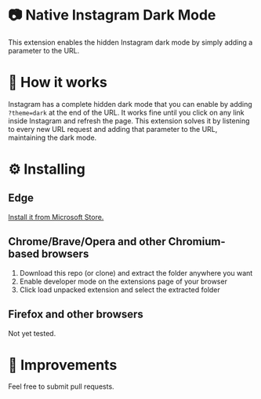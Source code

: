 # 📷 Native Instagram Dark Mode

This extension enables the hidden Instagram dark mode by simply adding a parameter to the URL.

# 🤔 How it works

Instagram has a complete hidden dark mode that you can enable by adding `?theme=dark` at the end of the URL. It works fine until you click on any link inside Instagram and refresh the page. This extension solves it by listening to every new URL request and adding that parameter to the URL, maintaining the dark mode.

# ⚙ Installing
## Edge
[Install it from Microsoft Store.](https://microsoftedge.microsoft.com/addons/detail/native-instagram-dark-mod/ibkfelddohpfilfnkhkmpaepnliinoml)

## Chrome/Brave/Opera and other Chromium-based browsers

1. Download this repo (or clone) and extract the folder anywhere you want
2. Enable developer mode on the extensions page of your browser
3. Click load unpacked extension and select the extracted folder

## Firefox and other browsers

Not yet tested.

# 🚀 Improvements

Feel free to submit pull requests.
